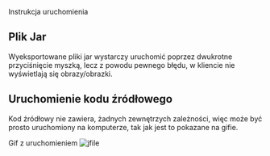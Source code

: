 
Instrukcja uruchomienia

## Plik Jar
Wyeksportowane pliki jar wystarczy uruchomić poprzez dwukrotne przyciśnięcie myszką, lecz z powodu pewnego błędu, w kliencie nie wyświetlają się obrazy/obrazki.


## Uruchomienie kodu źródłowego

Kod źródłowy nie zawiera, żadnych zewnętrzych zależności, więc może być prosto uruchomiony na komputerze, tak jak jest to pokazane na gifie.

Gif z uruchomieniem 
![jfile](https://user-images.githubusercontent.com/41945903/74109506-527e5a00-4b84-11ea-8cb6-b80be73d80cd.gif)

